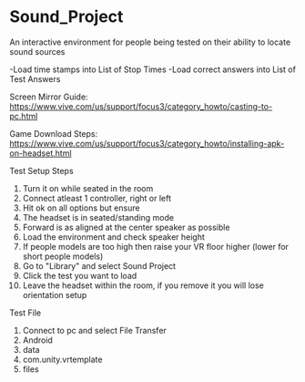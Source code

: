 # Sound_Project
An interactive environment for people being tested on their ability to locate sound sources


-Load time stamps into List of Stop Times
-Load correct answers into List of Test Answers

Screen Mirror Guide: https://www.vive.com/us/support/focus3/category_howto/casting-to-pc.html

Game Download Steps: https://www.vive.com/us/support/focus3/category_howto/installing-apk-on-headset.html

Test Setup Steps
  1. Turn it on while seated in the room
  2. Connect atleast 1 controller, right or left
  3. Hit ok on all options but ensure
  4. The headset is in seated/standing mode
  5. Forward is as aligned at the center speaker as possible
  6. Load the environment and check speaker height
  7. If people models are too high then raise your VR floor higher (lower for short people models)
  8. Go to "Library" and select Sound Project
  9. Click the test you want to load
  10. Leave the headset within the room, if you remove it you will lose orientation setup

Test File
  1. Connect to pc and select File Transfer
  2. Android
  3. data
  4. com.unity.vrtemplate
  5. files


